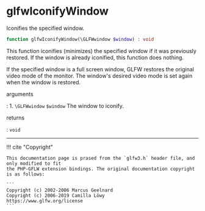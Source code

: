 # glfwIconifyWindow
Iconifies the specified window.

```php
function glfwIconifyWindow(\GLFWwindow $window) : void
```

This function iconifies (minimizes) the specified window if it was
previously restored. If the window is already iconified, this function does
nothing.

If the specified window is a full screen window, GLFW restores the original
video mode of the monitor. The window's desired video mode is set again
when the window is restored.

arguments

:    1. `\GLFWwindow` `$window` The window to iconify.

returns

:    `void` 

---
     

!!! cite "Copyright"

    This documentation page is prased from the `glfw3.h` header file, and only modified to fit 
    the PHP-GFLW extension bindings. The original documentation copyright is as follows:

    ```
    Copyright (c) 2002-2006 Marcus Geelnard
    Copyright (c) 2006-2019 Camilla Löwy
    https://www.glfw.org/license
    ```